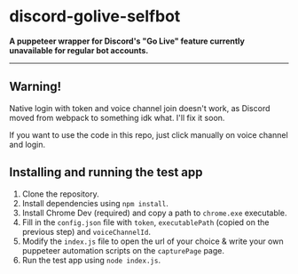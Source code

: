 # discord-golive-selfbot
**A puppeteer wrapper for Discord's "Go Live" feature currently unavailable for regular bot accounts.**

----

## Warning!
Native login with token and voice channel join doesn't work, as Discord moved from webpack to something idk what. I'll fix it soon.

If you want to use the code in this repo, just click manually on voice channel and login.

## Installing and running the test app
1. Clone the repository.
2. Install dependencies using `npm install`.
3. Install Chrome Dev (required) and copy a path to `chrome.exe` executable.
4. Fill in the `config.json` file with `token`, `executablePath` (copied on the previous step) and `voiceChannelId`.
5. Modify the `index.js` file to open the url of your choice & write your own puppeteer automation scripts on the `capturePage` page.
5. Run the test app using `node index.js`.
